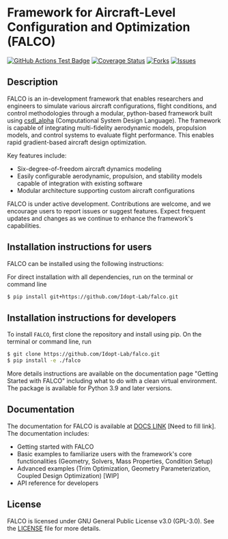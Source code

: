 # Framework for Aircraft-Level Configuration and Optimization (FALCO)

[![GitHub Actions Test Badge](https://github.com/Idopt-Lab/falco/actions/workflows/actions.yml/badge.svg)](https://github.com/falco/flight-simulator/.github)
[![Coverage Status](https://coveralls.io/repos/github/Idopt-Lab/falco/badge.svg?branch=main)](https://coveralls.io/github/Idopt-Lab/falco?branch=main)
[![Forks](https://img.shields.io/github/forks/Idopt-Lab/falco.svg)](https://github.com/Idopt-Lab/falco/network)
[![Issues](https://img.shields.io/github/issues/Idopt-Lab/falco.svg)](https://github.com/Idopt-Lab/falco/issues)


## Description
FALCO is an in-development framework that enables researchers and engineers to simulate various aircraft configurations, flight conditions, and control methodologies through a modular, python-based framework built using [csdl_alpha](https://github.com/LSDOlab/CSDL_alpha) (Computational System Design Language). The framework is capable of integrating multi-fidelity aerodynamic models, propulsion models, and control systems to evaluate flight performance. This enables rapid gradient-based aircraft design optimization.

Key features include:
- Six-degree-of-freedom aircraft dynamics modeling
- Easily configurable aerodynamic, propulsion, and stability models capable of integration with existing software
- Modular architecture supporting custom aircraft configurations


FALCO is under active development. Contributions are welcome, and we encourage users to report issues or suggest features. Expect frequent updates and changes as we continue to enhance the framework's capabilities.

<!---
[![Python](https://img.shields.io/pypi/pyversions/csdl_alpha)](https://img.shields.io/pypi/pyversions/csdl_alpha)
[![Pypi](https://img.shields.io/pypi/v/csdl_alpha)](https://pypi.org/project/csdl_alpha/)
[![Coveralls Badge][13]][14]
[![PyPI version][10]][11]
[![PyPI Monthly Downloads][12]][11]
-->

## Installation instructions for users
FALCO can be installed using the following instructions: 

For direct installation with all dependencies, run on the terminal or command line

```sh
$ pip install git+https://github.com/Idopt-Lab/falco.git
```

## Installation instructions for developers
To install `FALCO`, first clone the repository and install using pip.
On the terminal or command line, run
```sh
$ git clone https://github.com/Idopt-Lab/falco.git
$ pip install -e ./falco
```
More details instructions are available on the documentation page "Getting Started with FALCO" including what to do with a clean virtual environment. The package is available for Python 3.9 and later versions.

## Documentation
The documentation for FALCO is available at [DOCS LINK]() \[Need to fill link\].
The documentation includes:
- Getting started with FALCO
- Basic examples to familiarize users with the framework's core functionalities (Geometry, Solvers, Mass Properties, Condition Setup)
- Advanced examples (Trim Optimization, Geometry Parameterization, Coupled Design Optimization) \[WIP\]
- API reference for developers


## License
FALCO is licensed under GNU General Public License v3.0 (GPL-3.0). See the [LICENSE](https://github.com/Idopt-Lab/falco/blob/dev-base-classes/LICENSE.txt) file for more details.
